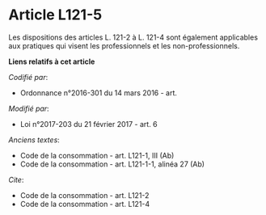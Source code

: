 # Article L121-5

Les dispositions des articles L. 121-2 à L. 121-4  sont également applicables aux pratiques qui visent les professionnels et
les non-professionnels.

**Liens relatifs à cet article**

_Codifié par_:

  - Ordonnance n°2016-301 du 14 mars 2016 - art.

_Modifié par_:

  - Loi n°2017-203 du 21 février 2017 - art. 6

_Anciens textes_:

  - Code de la consommation - art. L121-1, III (Ab)
  - Code de la consommation - art. L121-1-1, alinéa 27 (Ab)

_Cite_:

  - Code de la consommation - art. L121-2
  - Code de la consommation - art. L121-4
